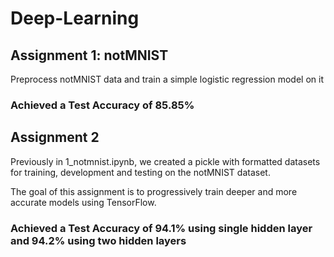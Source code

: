 # Deep-Learning

## Assignment 1: notMNIST
Preprocess notMNIST data and train a simple logistic regression model on it
### Achieved a Test Accuracy of 85.85%

## Assignment 2
Previously in 1_notmnist.ipynb, we created a pickle with formatted datasets for training, development and testing on the notMNIST dataset.

The goal of this assignment is to progressively train deeper and more accurate models using TensorFlow.
### Achieved a Test Accuracy of 94.1% using single hidden layer and 94.2% using two hidden layers
